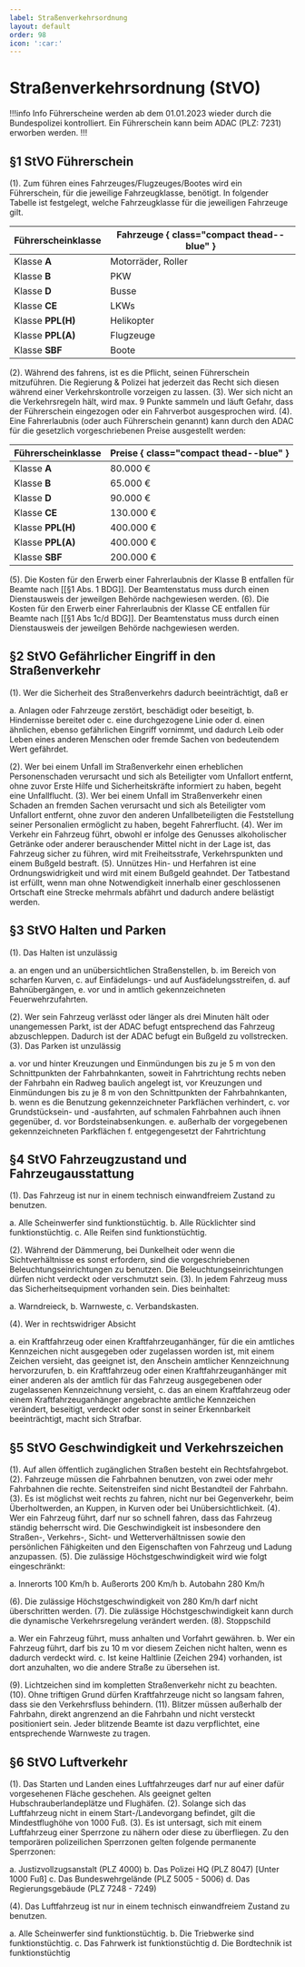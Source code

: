 ```yaml
---
label: Straßenverkehrsordnung
layout: default
order: 98
icon: ':car:'
---
```


# Straßenverkehrsordnung (StVO)

!!!info Info
Führerscheine werden ab dem 01.01.2023 wieder durch die Bundespolizei kontrolliert. Ein Führerschein kann beim ADAC (PLZ: 7231) erworben werden.
!!!

## §1 StVO Führerschein

(1). Zum führen eines Fahrzeuges/Flugzeuges/Bootes wird ein Führerschein, für die jeweilige Fahrzeugklasse, benötigt. In folgender Tabelle ist festgelegt, welche Fahrzeugklasse für die jeweiligen Fahrzeuge gilt.

Führerscheinklasse | Fahrzeuge  { class="compact thead--blue" }
-------------------|-------------------------------------------
Klasse **A**       | Motorräder, Roller
Klasse **B**       | PKW
Klasse **D**       | Busse
Klasse **CE**      | LKWs
Klasse **PPL(H)**  | Helikopter
Klasse **PPL(A)**  | Flugzeuge
Klasse **SBF**     | Boote

(2). Während des fahrens, ist es die Pflicht, seinen Führerschein mitzuführen. Die Regierung & Polizei hat jederzeit das Recht sich diesen während einer Verkehrskontrolle vorzeigen zu lassen.
(3). Wer sich nicht an die Verkehrsregeln hält, wird max. 9 Punkte sammeln und läuft Gefahr, dass der Führerschein eingezogen oder ein Fahrverbot ausgesprochen wird.
(4). Eine Fahrerlaubnis (oder auch Führerschein genannt) kann durch den ADAC für die gesetzlich vorgeschriebenen Preise ausgestellt werden:

Führerscheinklasse | Preise  { class="compact thead--blue" }
-------------------|-------------------------------------------
Klasse **A**       | 80.000 €
Klasse **B**       | 65.000 €
Klasse **D**       | 90.000 €
Klasse **CE**      | 130.000 €
Klasse **PPL(H)**  | 400.000 €
Klasse **PPL(A)**  | 400.000 €
Klasse **SBF**     | 200.000 €

(5). Die Kosten für den Erwerb einer Fahrerlaubnis der Klasse B entfallen für Beamte nach [[§1 Abs. 1 BDG]]. Der Beamtenstatus muss durch einen Dienstausweis der jeweilgen Behörde nachgewiesen werden.
(6). Die Kosten für den Erwerb einer Fahrerlaubnis der Klasse CE entfallen für Beamte nach [[§1 Abs 1c/d BDG]]. Der Beamtenstatus muss durch einen Dienstausweis der jeweilgen Behörde nachgewiesen werden.

## §2 StVO Gefährlicher Eingriff in den Straßenverkehr
(1). Wer die Sicherheit des Straßenverkehrs dadurch beeinträchtigt, daß er 

a. Anlagen oder Fahrzeuge zerstört, beschädigt oder beseitigt, 
b. Hindernisse bereitet oder 
c. eine durchgezogene Linie oder
d. einen ähnlichen, ebenso gefährlichen Eingriff vornimmt, und dadurch Leib oder Leben eines anderen Menschen oder fremde Sachen von bedeutendem Wert gefährdet.

(2). Wer bei einem Unfall im Straßenverkehr einen erheblichen Personenschaden verursacht und sich als Beteiligter vom Unfallort entfernt, ohne zuvor Erste Hilfe und Sicherheitskräfte informiert zu haben, begeht eine Unfallflucht.
(3). Wer bei einem Unfall im Straßenverkehr einen Schaden an fremden Sachen verursacht und sich als Beteiligter vom Unfallort entfernt, ohne zuvor den anderen Unfallbeteiligten die Feststellung seiner Personalien ermöglicht zu haben, begeht Fahrerflucht.
(4). Wer im Verkehr ein Fahrzeug führt, obwohl er infolge des Genusses alkoholischer Getränke oder anderer berauschender Mittel nicht in der Lage ist, das Fahrzeug sicher zu führen, wird mit Freiheitsstrafe, Verkehrspunkten und einem Bußgeld bestraft.
(5). Unnützes Hin- und Herfahren ist eine Ordnungswidrigkeit und wird mit einem Bußgeld geahndet. Der Tatbestand ist erfüllt, wenn man ohne Notwendigkeit innerhalb einer geschlossenen Ortschaft eine Strecke mehrmals abfährt und dadurch andere belästigt werden.

## §3 StVO Halten und Parken 
(1). Das Halten ist unzulässig

a. an engen und an unübersichtlichen Straßenstellen,
b. im Bereich von scharfen Kurven,
c. auf Einfädelungs- und auf Ausfädelungsstreifen,
d. auf Bahnübergängen,
e. vor und in amtlich gekennzeichneten Feuerwehrzufahrten.

(2). Wer sein Fahrzeug verlässt oder länger als drei Minuten hält oder unangemessen Parkt, ist der ADAC befugt entsprechend das Fahrzeug abzuschleppen. Dadurch ist der ADAC befugt ein Bußgeld zu vollstrecken.
(3). Das Parken ist unzulässig

a. vor und hinter Kreuzungen und Einmündungen bis zu je 5 m von den Schnittpunkten der Fahrbahnkanten, soweit in Fahrtrichtung rechts neben der Fahrbahn ein Radweg baulich angelegt ist, vor Kreuzungen und Einmündungen bis zu je 8 m von den Schnittpunkten der Fahrbahnkanten,
b. wenn es die Benutzung gekennzeichneter Parkflächen verhindert,
c. vor Grundstücksein- und -ausfahrten, auf schmalen Fahrbahnen auch ihnen gegenüber,
d. vor Bordsteinabsenkungen.
e. außerhalb der vorgegebenen gekennzeichneten Parkflächen
f. entgegengesetzt der Fahrtrichtung

## §4 StVO Fahrzeugzustand und Fahrzeugausstattung
(1). Das Fahrzeug ist nur in einem technisch einwandfreiem Zustand zu benutzen.

a. Alle Scheinwerfer sind funktionstüchtig.
b. Alle Rücklichter sind funktionstüchtig.
c. Alle Reifen sind funktionstüchtig.

(2). Während der Dämmerung, bei Dunkelheit oder wenn die Sichtverhältnisse es sonst erfordern, sind die vorgeschriebenen Beleuchtungseinrichtungen zu benutzen. Die Beleuchtungseinrichtungen dürfen nicht verdeckt oder verschmutzt sein.
(3). In jedem Fahrzeug muss das Sicherheitsequipment vorhanden sein. Dies beinhaltet:

a. Warndreieck,
b. Warnweste,
c. Verbandskasten.

(4). Wer in rechtswidriger Absicht

a. ein Kraftfahrzeug oder einen Kraftfahrzeuganhänger, für die ein amtliches Kennzeichen nicht ausgegeben oder zugelassen worden ist, mit einem Zeichen versieht, das geeignet ist, den Anschein amtlicher Kennzeichnung hervorzurufen,
b. ein Kraftfahrzeug oder einen Kraftfahrzeuganhänger mit einer anderen als der amtlich für das Fahrzeug ausgegebenen oder zugelassenen Kennzeichnung versieht,
c. das an einem Kraftfahrzeug oder einem Kraftfahrzeuganhänger angebrachte amtliche Kennzeichen verändert, beseitigt, verdeckt oder sonst in seiner Erkennbarkeit beeinträchtigt, macht sich Strafbar.

## §5 StVO Geschwindigkeit und Verkehrszeichen
(1). Auf allen öffentlich zugänglichen Straßen besteht ein Rechtsfahrgebot.
(2). Fahrzeuge müssen die Fahrbahnen benutzen, von zwei oder mehr Fahrbahnen die rechte. Seitenstreifen sind nicht Bestandteil der Fahrbahn.
(3). Es ist möglichst weit rechts zu fahren, nicht nur bei Gegenverkehr, beim Überholtwerden, an Kuppen, in Kurven oder bei Unübersichtlichkeit.
(4). Wer ein Fahrzeug führt, darf nur so schnell fahren, dass das Fahrzeug ständig beherrscht wird. Die Geschwindigkeit ist insbesondere den Straßen-, Verkehrs-, Sicht- und Wetterverhältnissen sowie den persönlichen Fähigkeiten und den Eigenschaften von Fahrzeug und Ladung anzupassen.
(5). Die zulässige Höchstgeschwindigkeit wird wie folgt eingeschränkt:

a. Innerorts 100 Km/h
b. Außerorts 200 Km/h
b. Autobahn 280 Km/h

(6). Die zulässige Höchstgeschwindigkeit von 280 Km/h darf nicht überschritten werden.
(7). Die zulässige Höchstgeschwindigkeit kann durch die dynamische Verkehrsregelung verändert werden.
(8). Stoppschild

a. Wer ein Fahrzeug führt, muss anhalten und Vorfahrt gewähren.
b. Wer ein Fahrzeug führt, darf bis zu 10 m vor diesem Zeichen nicht halten, wenn es dadurch verdeckt wird.
c. Ist keine Haltlinie (Zeichen 294) vorhanden, ist dort anzuhalten, wo die andere Straße zu übersehen ist.

(9). Lichtzeichen sind im kompletten Straßenverkehr nicht zu beachten. 
(10). Ohne triftigen Grund dürfen Kraftfahrzeuge nicht so langsam fahren, dass sie den Verkehrsfluss behindern.
(11). Blitzer müssen außerhalb der Fahrbahn, direkt angrenzend an die Fahrbahn und nicht versteckt positioniert sein. Jeder blitzende Beamte ist dazu verpflichtet, eine entsprechende Warnweste zu tragen.

## §6 StVO Luftverkehr
(1). Das Starten und Landen eines Luftfahrzeuges darf nur auf einer dafür vorgesehenen Fläche geschehen. Als geeignet gelten Hubschrauberlandeplätze und Flughäfen.
(2). Solange sich das Luftfahrzeug nicht in einem Start-/Landevorgang befindet, gilt die Mindestflughöhe von 1000 Fuß.
(3). Es ist untersagt, sich mit einem Luftfahrzeug einer Sperrzone zu nähern oder diese zu überfliegen. Zu den temporären polizeilichen Sperrzonen gelten folgende permanente Sperrzonen:

a. Justizvollzugsanstalt (PLZ 4000)
b. Das Polizei HQ (PLZ 8047) [Unter 1000 Fuß]
c. Das Bundeswehrgelände (PLZ 5005 - 5006)
d. Das Regierungsgebäude (PLZ 7248 - 7249)

(4). Das Luftfahrzeug ist nur in einem technisch einwandfreiem Zustand zu benutzen.

a. Alle Scheinwerfer sind funktionstüchtig.
b. Die Triebwerke sind funktionstüchtig.
c. Das Fahrwerk ist funktionstüchtig
d. Die Bordtechnik ist funktionstüchtig

